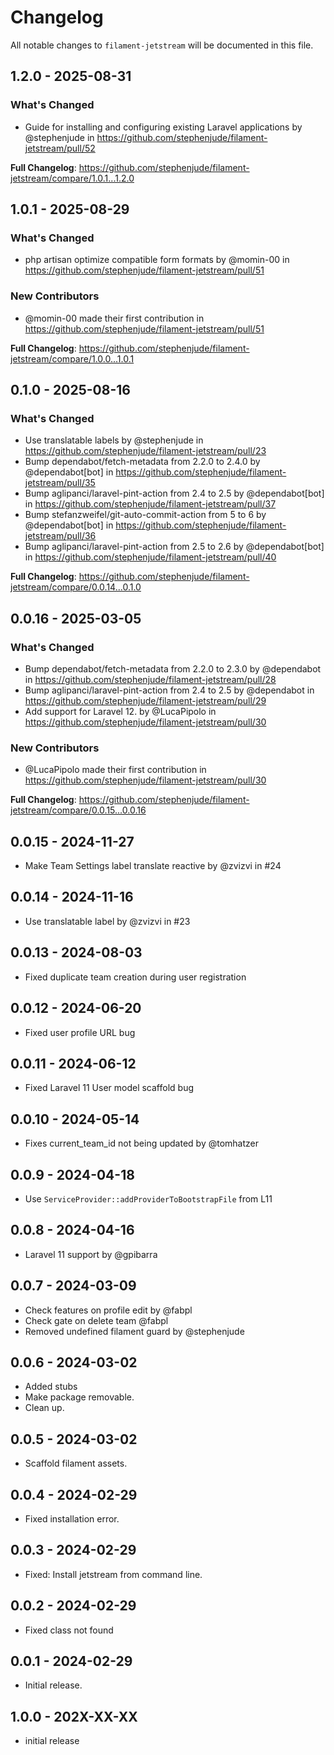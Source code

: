 # Changelog

All notable changes to `filament-jetstream` will be documented in this file.

## 1.2.0 - 2025-08-31

### What's Changed

* Guide for installing and configuring existing Laravel applications by @stephenjude in https://github.com/stephenjude/filament-jetstream/pull/52

**Full Changelog**: https://github.com/stephenjude/filament-jetstream/compare/1.0.1...1.2.0

## 1.0.1 - 2025-08-29

### What's Changed

* php artisan optimize compatible form formats by @momin-00 in https://github.com/stephenjude/filament-jetstream/pull/51

### New Contributors

* @momin-00 made their first contribution in https://github.com/stephenjude/filament-jetstream/pull/51

**Full Changelog**: https://github.com/stephenjude/filament-jetstream/compare/1.0.0...1.0.1

## 0.1.0 - 2025-08-16

### What's Changed

* Use translatable labels by @stephenjude in https://github.com/stephenjude/filament-jetstream/pull/23
* Bump dependabot/fetch-metadata from 2.2.0 to 2.4.0 by @dependabot[bot] in https://github.com/stephenjude/filament-jetstream/pull/35
* Bump aglipanci/laravel-pint-action from 2.4 to 2.5 by @dependabot[bot] in https://github.com/stephenjude/filament-jetstream/pull/37
* Bump stefanzweifel/git-auto-commit-action from 5 to 6 by @dependabot[bot] in https://github.com/stephenjude/filament-jetstream/pull/36
* Bump aglipanci/laravel-pint-action from 2.5 to 2.6 by @dependabot[bot] in https://github.com/stephenjude/filament-jetstream/pull/40

**Full Changelog**: https://github.com/stephenjude/filament-jetstream/compare/0.0.14...0.1.0

## 0.0.16 - 2025-03-05

### What's Changed

* Bump dependabot/fetch-metadata from 2.2.0 to 2.3.0 by @dependabot in https://github.com/stephenjude/filament-jetstream/pull/28
* Bump aglipanci/laravel-pint-action from 2.4 to 2.5 by @dependabot in https://github.com/stephenjude/filament-jetstream/pull/29
* Add support for Laravel 12. by @LucaPipolo in https://github.com/stephenjude/filament-jetstream/pull/30

### New Contributors

* @LucaPipolo made their first contribution in https://github.com/stephenjude/filament-jetstream/pull/30

**Full Changelog**: https://github.com/stephenjude/filament-jetstream/compare/0.0.15...0.0.16

## 0.0.15 - 2024-11-27

- Make Team Settings label translate reactive by @zvizvi in #24

## 0.0.14 - 2024-11-16

- Use translatable label by @zvizvi in #23

## 0.0.13 - 2024-08-03

- Fixed duplicate team creation during user registration

## 0.0.12 - 2024-06-20

- Fixed user profile URL bug

## 0.0.11 - 2024-06-12

- Fixed Laravel 11 User model scaffold bug

## 0.0.10 - 2024-05-14

- Fixes current_team_id not being updated by @tomhatzer

## 0.0.9 - 2024-04-18

- Use `ServiceProvider::addProviderToBootstrapFile` from L11

## 0.0.8 - 2024-04-16

- Laravel 11 support by @gpibarra

## 0.0.7 - 2024-03-09

- Check features on profile edit by @fabpl
- Check gate on delete team @fabpl
- Removed undefined filament guard by @stephenjude

## 0.0.6 - 2024-03-02

- Added stubs
- Make package removable.
- Clean up.

## 0.0.5 - 2024-03-02

- Scaffold filament assets.

## 0.0.4 - 2024-02-29

- Fixed installation error.

## 0.0.3 - 2024-02-29

- Fixed: Install jetstream from command line.

## 0.0.2 - 2024-02-29

- Fixed class not found

## 0.0.1 - 2024-02-29

- Initial release.

## 1.0.0 - 202X-XX-XX

- initial release
